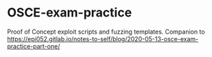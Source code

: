 # OSCE-exam-practice
Proof of Concept exploit scripts and fuzzing templates.  Companion to https://epi052.gitlab.io/notes-to-self/blog/2020-05-13-osce-exam-practice-part-one/
